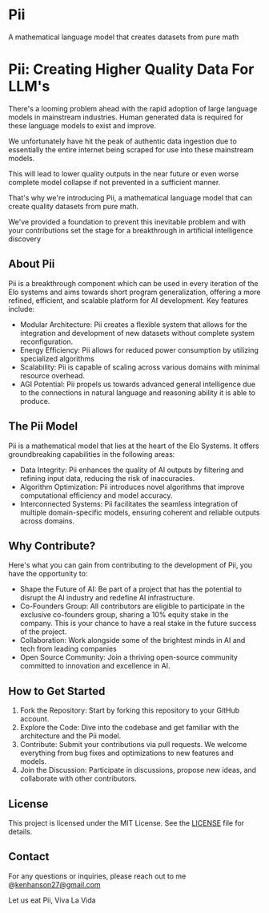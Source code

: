 # Pii
A mathematical language model that creates datasets from pure math
# Pii: Creating Higher Quality Data For LLM's

There's a looming problem ahead with the rapid adoption of large language models in mainstream industries. Human generated data is required for these language models to exist and improve. 

We unfortunately have hit the peak of authentic data ingestion due to essentially the entire internet being scraped for use into these mainstream models. 

This will lead to lower quality outputs in the near future or even worse complete model collapse if not prevented in a sufficient manner. 

That's why we're introducing Pii, a mathematical language model that can create quality datasets from pure math. 

We've provided a foundation to prevent this inevitable problem and with your contributions set the stage for a breakthrough in artificial intelligence discovery


## About Pii
Pii is a breakthrough component which can be used in every iteration of the Elo systems and aims towards short program generalization, offering a more refined, efficient, and scalable platform for AI development. Key features include:

- Modular Architecture: Pii creates a flexible system that allows for the integration and development of new datasets without complete system reconfiguration.
- Energy Efficiency: Pii allows for reduced power consumption by utilizing specialized algorithms
- Scalability: Pii is capable of scaling across various domains with minimal resource overhead.
- AGI Potential: Pii propels us towards advanced general intelligence due to the connections in natural language and reasoning ability it is able to produce.

## The Pii Model
Pii is a mathematical model that lies at the heart of the Elo Systems. It offers groundbreaking capabilities in the following areas:

- Data Integrity: Pii enhances the quality of AI outputs by filtering and refining input data, reducing the risk of inaccuracies.
- Algorithm Optimization: Pii introduces novel algorithms that improve computational efficiency and model accuracy.
- Interconnected Systems: Pii facilitates the seamless integration of multiple domain-specific models, ensuring coherent and reliable outputs across domains.

## Why Contribute?
Here's what you can gain from contributing to the development of Pii, you have the opportunity to:

- Shape the Future of AI: Be part of a project that has the potential to disrupt the AI industry and redefine AI infrastructure.
- Co-Founders Group: All contributors are eligible to participate in the exclusive co-founders group, sharing a 10% equity stake in the company. This is your chance to have a real stake in the future success of the project.
- Collaboration: Work alongside some of the brightest minds in AI and tech from leading companies 
- Open Source Community: Join a thriving open-source community committed to innovation and excellence in AI.

## How to Get Started
1. Fork the Repository: Start by forking this repository to your GitHub account.
2. Explore the Code: Dive into the codebase and get familiar with the architecture and the Pii model.
3. Contribute: Submit your contributions via pull requests. We welcome everything from bug fixes and optimizations to new features and models.
4. Join the Discussion: Participate in discussions, propose new ideas, and collaborate with other contributors.

## License
This project is licensed under the MIT License. See the [LICENSE](./LICENSE) file for details.

## Contact
For any questions or inquiries, please reach out to me @kenhanson27@gmail.com

Let us eat Pii, Viva La Vida
